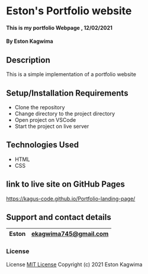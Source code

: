 # Eston's Portfolio website

#### This is my portfolio Webpage , 12/02/2021

#### By **Eston Kagwima**

## Description

This is a simple implementation of a portfolio website

## Setup/Installation Requirements
* Clone the repository
* Change directory to the project directory
* Open project on VSCode
* Start the project on live server

## Technologies Used

- HTML
- CSS

## link to live site on GitHub Pages

https://kagus-code.github.io/Portfolio-landing-page/

## Support and contact details

| Eston | ekagwima745@gmail.com |
| ----- | --------------------- |

### License

License
[MIT License](https://choosealicense.com/licenses/mit/)
Copyright (c) 2021 Eston Kagwima
